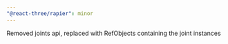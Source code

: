 ```yaml
---
"@react-three/rapier": minor
---
```


Removed joints api, replaced with RefObjects containing the joint instances
